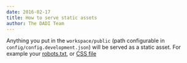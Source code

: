 ```yaml
---
date: 2016-02-17
title: How to serve static assets
author: The DADI Team
---
```


Anything you put in the `workspace/public` (path configurable in `config/config.development.json`) will be served as a static asset. For example your [robots.txt](/robots.txt), or [CSS file](/styles.css)